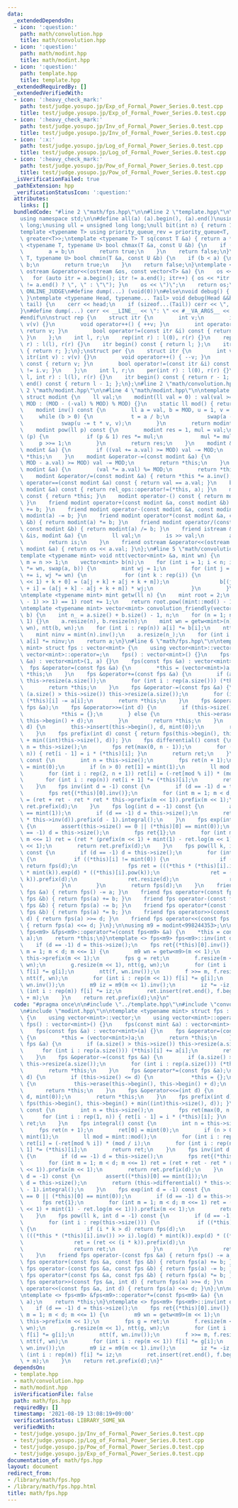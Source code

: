```yaml
---
data:
  _extendedDependsOn:
  - icon: ':question:'
    path: math/convolution.hpp
    title: math/convolution.hpp
  - icon: ':question:'
    path: math/modint.hpp
    title: math/modint.hpp
  - icon: ':question:'
    path: template.hpp
    title: template.hpp
  _extendedRequiredBy: []
  _extendedVerifiedWith:
  - icon: ':heavy_check_mark:'
    path: test/judge.yosupo.jp/Exp_of_Formal_Power_Series.0.test.cpp
    title: test/judge.yosupo.jp/Exp_of_Formal_Power_Series.0.test.cpp
  - icon: ':heavy_check_mark:'
    path: test/judge.yosupo.jp/Inv_of_Formal_Power_Series.0.test.cpp
    title: test/judge.yosupo.jp/Inv_of_Formal_Power_Series.0.test.cpp
  - icon: ':x:'
    path: test/judge.yosupo.jp/Log_of_Formal_Power_Series.0.test.cpp
    title: test/judge.yosupo.jp/Log_of_Formal_Power_Series.0.test.cpp
  - icon: ':heavy_check_mark:'
    path: test/judge.yosupo.jp/Pow_of_Formal_Power_Series.0.test.cpp
    title: test/judge.yosupo.jp/Pow_of_Formal_Power_Series.0.test.cpp
  _isVerificationFailed: true
  _pathExtension: hpp
  _verificationStatusIcon: ':question:'
  attributes:
    links: []
  bundledCode: "#line 2 \"math/fps.hpp\"\n\n#line 2 \"template.hpp\"\n\n#include <bits/stdc++.h>\n\
    using namespace std;\n\n#define all(a) (a).begin(), (a).end()\nusing ll = long\
    \ long;\nusing ull = unsigned long long;\null bit(int n) { return 1ull << n; }\n\
    template <typename T> using priority_queue_rev = priority_queue<T, vector<T>,\
    \ greater<T>>;\ntemplate <typename T> T sq(const T &a) { return a * a; }\ntemplate\
    \ <typename T, typename U> bool chmax(T &a, const U &b) {\n    if (a < b) {\n\
    \        a = b;\n        return true;\n    }\n    return false;\n}\ntemplate <typename\
    \ T, typename U> bool chmin(T &a, const U &b) {\n    if (b < a) {\n        a =\
    \ b;\n        return true;\n    }\n    return false;\n}\ntemplate <typename T>\
    \ ostream &operator<<(ostream &os, const vector<T> &a) {\n    os << \"(\";\n \
    \   for (auto itr = a.begin(); itr != a.end(); itr++) { os << *itr << (next(itr)\
    \ != a.end() ? \", \" : \"\"); }\n    os << \")\";\n    return os;\n}\n\n#ifdef\
    \ ONLINE_JUDGE\n#define dump(...) (void(0))\n#else\nvoid debug() { cerr << endl;\
    \ }\ntemplate <typename Head, typename... Tail> void debug(Head &&head, Tail &&...\
    \ tail) {\n    cerr << head;\n    if (sizeof...(Tail)) cerr << \", \";\n    debug(tail...);\n\
    }\n#define dump(...) cerr << __LINE__ << \": \" << #__VA_ARGS__ << \" = \", debug(__VA_ARGS__)\n\
    #endif\n\nstruct rep {\n    struct itr {\n        int v;\n        itr(int v) :\
    \ v(v) {}\n        void operator++() { ++v; }\n        int operator*() const {\
    \ return v; }\n        bool operator!=(const itr &i) const { return v != i.v;\
    \ }\n    };\n    int l, r;\n    rep(int r) : l(0), r(r) {}\n    rep(int l, int\
    \ r) : l(l), r(r) {}\n    itr begin() const { return l; };\n    itr end() const\
    \ { return r; };\n};\nstruct per {\n    struct itr {\n        int v;\n       \
    \ itr(int v) : v(v) {}\n        void operator++() { --v; }\n        int operator*()\
    \ const { return v; }\n        bool operator!=(const itr &i) const { return v\
    \ != i.v; }\n    };\n    int l, r;\n    per(int r) : l(0), r(r) {}\n    per(int\
    \ l, int r) : l(l), r(r) {}\n    itr begin() const { return r - 1; };\n    itr\
    \ end() const { return l - 1; };\n};\n#line 2 \"math/convolution.hpp\"\n\n#line\
    \ 2 \"math/modint.hpp\"\n\n#line 4 \"math/modint.hpp\"\n\ntemplate <ll MOD = 1000000007>\
    \ struct modint {\n    ll val;\n    modint(ll val = 0) : val(val >= 0 ? val %\
    \ MOD : (MOD - (-val) % MOD) % MOD) {}\n    static ll mod() { return MOD; }\n\
    \    modint inv() const {\n        ll a = val, b = MOD, u = 1, v = 0, t;\n   \
    \     while (b > 0) {\n            t = a / b;\n            swap(a -= t * b, b);\n\
    \            swap(u -= t * v, v);\n        }\n        return modint(u);\n    }\n\
    \    modint pow(ll p) const {\n        modint res = 1, mul = val;\n        while\
    \ (p) {\n            if (p & 1) res *= mul;\n            mul *= mul;\n       \
    \     p >>= 1;\n        }\n        return res;\n    }\n    modint &operator+=(const\
    \ modint &a) {\n        if ((val += a.val) >= MOD) val -= MOD;\n        return\
    \ *this;\n    }\n    modint &operator-=(const modint &a) {\n        if ((val +=\
    \ MOD - a.val) >= MOD) val -= MOD;\n        return *this;\n    }\n    modint &operator*=(const\
    \ modint &a) {\n        (val *= a.val) %= MOD;\n        return *this;\n    }\n\
    \    modint &operator/=(const modint &a) { return *this *= a.inv(); }\n    bool\
    \ operator==(const modint &a) const { return val == a.val; }\n    bool operator!=(const\
    \ modint &a) const { return rel_ops::operator!=(*this, a); }\n    modint operator+()\
    \ const { return *this; }\n    modint operator-() const { return modint(-val);\
    \ }\n    friend modint operator+(const modint &a, const modint &b) { return modint(a)\
    \ += b; }\n    friend modint operator-(const modint &a, const modint &b) { return\
    \ modint(a) -= b; }\n    friend modint operator*(const modint &a, const modint\
    \ &b) { return modint(a) *= b; }\n    friend modint operator/(const modint &a,\
    \ const modint &b) { return modint(a) /= b; }\n    friend istream &operator>>(istream\
    \ &is, modint &a) {\n        ll val;\n        is >> val;\n        a = modint(val);\n\
    \        return is;\n    }\n    friend ostream &operator<<(ostream &os, const\
    \ modint &a) { return os << a.val; }\n};\n#line 5 \"math/convolution.hpp\"\n\n\
    template <typename mint> void ntt(vector<mint> &a, mint wn) {\n    int n = a.size(),\
    \ m = n >> 1;\n    vector<mint> b(n);\n    for (int i = 1; i < n; i <<= 1, wn\
    \ *= wn, swap(a, b)) {\n        mint wj = 1;\n        for (int j = 0; j < m; j\
    \ += i, wj *= wn) {\n            for (int k : rep(i)) {\n                b[(j\
    \ << 1) + k + 0] = (a[j + k] + a[j + k + m]);\n                b[(j << 1) + k\
    \ + i] = (a[j + k] - a[j + k + m]) * wj;\n            }\n        }\n    }\n}\n\
    \ntemplate <typename mint> mint getw(ll n) {\n    mint root = 2;\n    while (root.pow((mint::mod()\
    \ - 1) >> 1) == 1) root += 1;\n    return root.pow((mint::mod() - 1) / n);\n}\n\
    \ntemplate <typename mint> vector<mint> convolution_friendly(vector<mint> a, vector<mint>\
    \ b) {\n    int n_ = a.size() + b.size() - 1, n;\n    for (n = 1; n < n_; n <<=\
    \ 1) {}\n    a.resize(n), b.resize(n);\n    mint wn = getw<mint>(n);\n    ntt(a,\
    \ wn), ntt(b, wn);\n    for (int i : rep(n)) a[i] *= b[i];\n    ntt(a, wn.inv());\n\
    \    mint ninv = mint(n).inv();\n    a.resize(n_);\n    for (int i : rep(n_))\
    \ a[i] *= ninv;\n    return a;\n}\n#line 6 \"math/fps.hpp\"\n\ntemplate <typename\
    \ mint> struct fps : vector<mint> {\n    using vector<mint>::vector;\n    using\
    \ vector<mint>::operator=;\n    fps() : vector<mint>() {}\n    fps(const mint\
    \ &a) : vector<mint>(1, a) {}\n    fps(const fps &a) : vector<mint>(a) {}\n  \
    \  fps &operator=(const fps &a) {\n        *this = (vector<mint>)a;\n        return\
    \ *this;\n    }\n    fps &operator+=(const fps &a) {\n        if (a.size() > this->size())\
    \ this->resize(a.size());\n        for (int i : rep(a.size())) (*this)[i] += a[i];\n\
    \        return *this;\n    }\n    fps &operator-=(const fps &a) {\n        if\
    \ (a.size() > this->size()) this->resize(a.size());\n        for (int i : rep(a.size()))\
    \ (*this)[i] -= a[i];\n        return *this;\n    }\n    fps &operator*=(const\
    \ fps &a);\n    fps &operator>>=(int d) {\n        if (this->size() <= d) {\n\
    \            *this = {};\n        } else {\n            this->erase(this->begin(),\
    \ this->begin() + d);\n        }\n        return *this;\n    }\n    fps &operator<<=(int\
    \ d) {\n        this->insert(this->begin(), d, mint(0));\n        return *this;\n\
    \    }\n    fps prefix(int d) const { return fps(this->begin(), this->begin()\
    \ + min((int)this->size(), d)); }\n    fps differential() const {\n        int\
    \ n = this->size();\n        fps ret(max(0, n - 1));\n        for (int i : rep(1,\
    \ n)) { ret[i - 1] = i * (*this)[i]; }\n        return ret;\n    }\n    fps integral()\
    \ const {\n        int n = this->size();\n        fps ret(n + 1);\n        ret[0]\
    \ = mint(0);\n        if (n > 0) ret[1] = mint(1);\n        ll mod = mint::mod();\n\
    \        for (int i : rep(2, n + 1)) ret[i] = (-ret[mod % i]) * (mod / i);\n \
    \       for (int i : rep(n)) ret[i + 1] *= (*this)[i];\n        return ret;\n\
    \    }\n    fps inv(int d = -1) const {\n        if (d == -1) d = this->size();\n\
    \        fps ret{(*this)[0].inv()};\n        for (int m = 1; m < d; m <<= 1) ret\
    \ = (ret + ret - ret * ret * this->prefix(m << 1)).prefix(m << 1);\n        return\
    \ ret.prefix(d);\n    }\n    fps log(int d = -1) const {\n        assert((*this)[0]\
    \ == mint(1));\n        if (d == -1) d = this->size();\n        return (this->differential()\
    \ * this->inv(d)).prefix(d - 1).integral();\n    }\n    fps exp(int d = -1) const\
    \ {\n        assert(this->size() == 0 || (*this)[0] == mint(0));\n        if (d\
    \ == -1) d = this->size();\n        fps ret{1};\n        for (int m = 1; m < d;\
    \ m <<= 1) ret = (ret * (prefix(m << 1) + mint(1) - ret.log(m << 1))).prefix(m\
    \ << 1);\n        return ret.prefix(d);\n    }\n    fps pow(ll k, int d = -1)\
    \ const {\n        if (d == -1) d = this->size();\n        for (int i : rep(this->size()))\
    \ {\n            if ((*this)[i] != mint(0)) {\n                if (i * k > d)\
    \ return fps(d);\n                fps ret = (((*this * (*this)[i].inv()) >> i).log(d)\
    \ * mint(k)).exp(d) * ((*this)[i].pow(k));\n                ret = (ret << (i *\
    \ k)).prefix(d);\n                ret.resize(d);\n                return ret;\n\
    \            }\n        }\n        return fps(d);\n    }\n    friend fps operator-(const\
    \ fps &a) { return fps() -= a; }\n    friend fps operator+(const fps &a, const\
    \ fps &b) { return fps(a) += b; }\n    friend fps operator-(const fps &a, const\
    \ fps &b) { return fps(a) -= b; }\n    friend fps operator*(const fps &a, const\
    \ fps &b) { return fps(a) *= b; }\n    friend fps operator>>(const fps &a, int\
    \ d) { return fps(a) >>= d; }\n    friend fps operator<<(const fps &a, int d)\
    \ { return fps(a) <<= d; }\n};\n\nusing m9 = modint<998244353>;\n\ntemplate <>\
    \ fps<m9> &fps<m9>::operator*=(const fps<m9> &a) {\n    *this = convolution_friendly<m9>(*this,\
    \ a);\n    return *this;\n}\ntemplate <> fps<m9> fps<m9>::inv(int d) const {\n\
    \    if (d == -1) d = this->size();\n    fps ret{(*this)[0].inv()};\n    for (int\
    \ m = 1; m < d; m <<= 1) {\n        m9 wn = getw<m9>(m << 1);\n        fps f =\
    \ this->prefix(m << 1);\n        fps g = ret;\n        f.resize(m << 1), ntt(f,\
    \ wn);\n        g.resize(m << 1), ntt(g, wn);\n        for (int i : rep(m << 1))\
    \ f[i] *= g[i];\n        ntt(f, wn.inv());\n        f >>= m, f.resize(m << 1),\
    \ ntt(f, wn);\n        for (int i : rep(m << 1)) f[i] *= g[i];\n        ntt(f,\
    \ wn.inv());\n        m9 iz = m9(m << 1).inv();\n        iz *= -iz;\n        for\
    \ (int i : rep(m)) f[i] *= iz;\n        ret.insert(ret.end(), f.begin(), f.begin()\
    \ + m);\n    }\n    return ret.prefix(d);\n}\n"
  code: "#pragma once\n\n#include \"../template.hpp\"\n#include \"convolution.hpp\"\
    \n#include \"modint.hpp\"\n\ntemplate <typename mint> struct fps : vector<mint>\
    \ {\n    using vector<mint>::vector;\n    using vector<mint>::operator=;\n   \
    \ fps() : vector<mint>() {}\n    fps(const mint &a) : vector<mint>(1, a) {}\n\
    \    fps(const fps &a) : vector<mint>(a) {}\n    fps &operator=(const fps &a)\
    \ {\n        *this = (vector<mint>)a;\n        return *this;\n    }\n    fps &operator+=(const\
    \ fps &a) {\n        if (a.size() > this->size()) this->resize(a.size());\n  \
    \      for (int i : rep(a.size())) (*this)[i] += a[i];\n        return *this;\n\
    \    }\n    fps &operator-=(const fps &a) {\n        if (a.size() > this->size())\
    \ this->resize(a.size());\n        for (int i : rep(a.size())) (*this)[i] -= a[i];\n\
    \        return *this;\n    }\n    fps &operator*=(const fps &a);\n    fps &operator>>=(int\
    \ d) {\n        if (this->size() <= d) {\n            *this = {};\n        } else\
    \ {\n            this->erase(this->begin(), this->begin() + d);\n        }\n \
    \       return *this;\n    }\n    fps &operator<<=(int d) {\n        this->insert(this->begin(),\
    \ d, mint(0));\n        return *this;\n    }\n    fps prefix(int d) const { return\
    \ fps(this->begin(), this->begin() + min((int)this->size(), d)); }\n    fps differential()\
    \ const {\n        int n = this->size();\n        fps ret(max(0, n - 1));\n  \
    \      for (int i : rep(1, n)) { ret[i - 1] = i * (*this)[i]; }\n        return\
    \ ret;\n    }\n    fps integral() const {\n        int n = this->size();\n   \
    \     fps ret(n + 1);\n        ret[0] = mint(0);\n        if (n > 0) ret[1] =\
    \ mint(1);\n        ll mod = mint::mod();\n        for (int i : rep(2, n + 1))\
    \ ret[i] = (-ret[mod % i]) * (mod / i);\n        for (int i : rep(n)) ret[i +\
    \ 1] *= (*this)[i];\n        return ret;\n    }\n    fps inv(int d = -1) const\
    \ {\n        if (d == -1) d = this->size();\n        fps ret{(*this)[0].inv()};\n\
    \        for (int m = 1; m < d; m <<= 1) ret = (ret + ret - ret * ret * this->prefix(m\
    \ << 1)).prefix(m << 1);\n        return ret.prefix(d);\n    }\n    fps log(int\
    \ d = -1) const {\n        assert((*this)[0] == mint(1));\n        if (d == -1)\
    \ d = this->size();\n        return (this->differential() * this->inv(d)).prefix(d\
    \ - 1).integral();\n    }\n    fps exp(int d = -1) const {\n        assert(this->size()\
    \ == 0 || (*this)[0] == mint(0));\n        if (d == -1) d = this->size();\n  \
    \      fps ret{1};\n        for (int m = 1; m < d; m <<= 1) ret = (ret * (prefix(m\
    \ << 1) + mint(1) - ret.log(m << 1))).prefix(m << 1);\n        return ret.prefix(d);\n\
    \    }\n    fps pow(ll k, int d = -1) const {\n        if (d == -1) d = this->size();\n\
    \        for (int i : rep(this->size())) {\n            if ((*this)[i] != mint(0))\
    \ {\n                if (i * k > d) return fps(d);\n                fps ret =\
    \ (((*this * (*this)[i].inv()) >> i).log(d) * mint(k)).exp(d) * ((*this)[i].pow(k));\n\
    \                ret = (ret << (i * k)).prefix(d);\n                ret.resize(d);\n\
    \                return ret;\n            }\n        }\n        return fps(d);\n\
    \    }\n    friend fps operator-(const fps &a) { return fps() -= a; }\n    friend\
    \ fps operator+(const fps &a, const fps &b) { return fps(a) += b; }\n    friend\
    \ fps operator-(const fps &a, const fps &b) { return fps(a) -= b; }\n    friend\
    \ fps operator*(const fps &a, const fps &b) { return fps(a) *= b; }\n    friend\
    \ fps operator>>(const fps &a, int d) { return fps(a) >>= d; }\n    friend fps\
    \ operator<<(const fps &a, int d) { return fps(a) <<= d; }\n};\n\nusing m9 = modint<998244353>;\n\
    \ntemplate <> fps<m9> &fps<m9>::operator*=(const fps<m9> &a) {\n    *this = convolution_friendly<m9>(*this,\
    \ a);\n    return *this;\n}\ntemplate <> fps<m9> fps<m9>::inv(int d) const {\n\
    \    if (d == -1) d = this->size();\n    fps ret{(*this)[0].inv()};\n    for (int\
    \ m = 1; m < d; m <<= 1) {\n        m9 wn = getw<m9>(m << 1);\n        fps f =\
    \ this->prefix(m << 1);\n        fps g = ret;\n        f.resize(m << 1), ntt(f,\
    \ wn);\n        g.resize(m << 1), ntt(g, wn);\n        for (int i : rep(m << 1))\
    \ f[i] *= g[i];\n        ntt(f, wn.inv());\n        f >>= m, f.resize(m << 1),\
    \ ntt(f, wn);\n        for (int i : rep(m << 1)) f[i] *= g[i];\n        ntt(f,\
    \ wn.inv());\n        m9 iz = m9(m << 1).inv();\n        iz *= -iz;\n        for\
    \ (int i : rep(m)) f[i] *= iz;\n        ret.insert(ret.end(), f.begin(), f.begin()\
    \ + m);\n    }\n    return ret.prefix(d);\n}"
  dependsOn:
  - template.hpp
  - math/convolution.hpp
  - math/modint.hpp
  isVerificationFile: false
  path: math/fps.hpp
  requiredBy: []
  timestamp: '2021-08-19 13:08:19+09:00'
  verificationStatus: LIBRARY_SOME_WA
  verifiedWith:
  - test/judge.yosupo.jp/Inv_of_Formal_Power_Series.0.test.cpp
  - test/judge.yosupo.jp/Log_of_Formal_Power_Series.0.test.cpp
  - test/judge.yosupo.jp/Pow_of_Formal_Power_Series.0.test.cpp
  - test/judge.yosupo.jp/Exp_of_Formal_Power_Series.0.test.cpp
documentation_of: math/fps.hpp
layout: document
redirect_from:
- /library/math/fps.hpp
- /library/math/fps.hpp.html
title: math/fps.hpp
---
```

